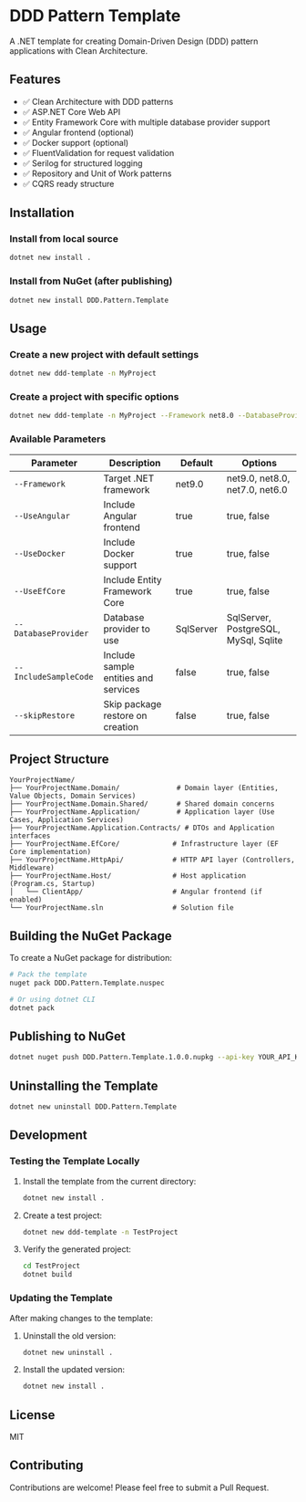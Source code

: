 # DDD Pattern Template

A .NET template for creating Domain-Driven Design (DDD) pattern applications with Clean Architecture.

## Features

- ✅ Clean Architecture with DDD patterns
- ✅ ASP.NET Core Web API
- ✅ Entity Framework Core with multiple database provider support
- ✅ Angular frontend (optional)
- ✅ Docker support (optional)
- ✅ FluentValidation for request validation
- ✅ Serilog for structured logging
- ✅ Repository and Unit of Work patterns
- ✅ CQRS ready structure

## Installation

### Install from local source
```bash
dotnet new install .
```

### Install from NuGet (after publishing)
```bash
dotnet new install DDD.Pattern.Template
```

## Usage

### Create a new project with default settings
```bash
dotnet new ddd-template -n MyProject
```

### Create a project with specific options
```bash
dotnet new ddd-template -n MyProject --Framework net8.0 --DatabaseProvider PostgreSQL --UseAngular false
```

### Available Parameters

| Parameter | Description | Default | Options |
|-----------|-------------|---------|---------|
| `--Framework` | Target .NET framework | net9.0 | net9.0, net8.0, net7.0, net6.0 |
| `--UseAngular` | Include Angular frontend | true | true, false |
| `--UseDocker` | Include Docker support | true | true, false |
| `--UseEfCore` | Include Entity Framework Core | true | true, false |
| `--DatabaseProvider` | Database provider to use | SqlServer | SqlServer, PostgreSQL, MySql, Sqlite |
| `--IncludeSampleCode` | Include sample entities and services | false | true, false |
| `--skipRestore` | Skip package restore on creation | false | true, false |

## Project Structure

```
YourProjectName/
├── YourProjectName.Domain/              # Domain layer (Entities, Value Objects, Domain Services)
├── YourProjectName.Domain.Shared/       # Shared domain concerns
├── YourProjectName.Application/         # Application layer (Use Cases, Application Services)
├── YourProjectName.Application.Contracts/ # DTOs and Application interfaces
├── YourProjectName.EfCore/             # Infrastructure layer (EF Core implementation)
├── YourProjectName.HttpApi/            # HTTP API layer (Controllers, Middleware)
├── YourProjectName.Host/               # Host application (Program.cs, Startup)
│   └── ClientApp/                      # Angular frontend (if enabled)
└── YourProjectName.sln                 # Solution file
```

## Building the NuGet Package

To create a NuGet package for distribution:

```bash
# Pack the template
nuget pack DDD.Pattern.Template.nuspec

# Or using dotnet CLI
dotnet pack
```

## Publishing to NuGet

```bash
dotnet nuget push DDD.Pattern.Template.1.0.0.nupkg --api-key YOUR_API_KEY --source https://api.nuget.org/v3/index.json
```

## Uninstalling the Template

```bash
dotnet new uninstall DDD.Pattern.Template
```

## Development

### Testing the Template Locally

1. Install the template from the current directory:
   ```bash
   dotnet new install .
   ```

2. Create a test project:
   ```bash
   dotnet new ddd-template -n TestProject
   ```

3. Verify the generated project:
   ```bash
   cd TestProject
   dotnet build
   ```

### Updating the Template

After making changes to the template:

1. Uninstall the old version:
   ```bash
   dotnet new uninstall .
   ```

2. Install the updated version:
   ```bash
   dotnet new install .
   ```

## License

MIT

## Contributing

Contributions are welcome! Please feel free to submit a Pull Request.